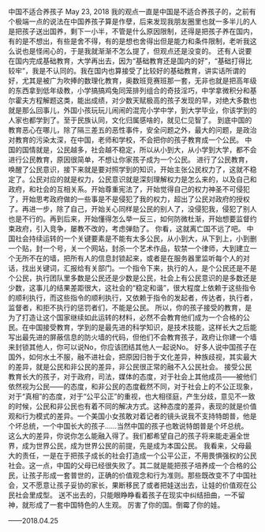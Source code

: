 中国不适合养孩子
May 23, 2018
我的观点一直是中国是不适合养孩子的，之前有个极端一点的说法在中国养孩子算是作孽，后来发现我朋友圈里也就一多半儿的人是把孩子送出国养，剩下一小半，不管是什么原因限制，还得是把孩子养在国内，有的是不想出，有些是舍不得，有的是想也舍得出但是能力和条件限制，老听我这么说也是怪闹心的，于是我就渐渐不怎么提了，但观点还是没变的。
还有人说要在国内完成基础教育，大学再出去，因为“基础教育还是国内的好”，“基础打得比较牢”，我是不认同的。我在国内也算接受了比较好的基础教育，讲实话所谓的好，尤其是被广为吹捧的数理化教育，奥数班竞赛班那一套，无非也就是把高年级的东西拿到低年级教，小学搞搞鸡兔同笼排列组合的奇技淫巧，中学拿微积分和基尔霍夫方程解题这类，能出成绩，对少数天赋极高的孩子发现的早，对绝大多数也就是那么回事儿，外国小孩玩玩儿闹闹的混完小学中学，到大学毕业，你该学到的人家也都学到了。至于民族认同，文化归属感啥的，就见仁见智了。
到底中国的教育恶心在哪儿，除了隔三差五的恶性事件，安全问题之外，最大的问题，是政治对教育的污染太深，在中国，老师和学校，不会把你的孩子教育成一个公民。
中国的国情就是，公民越多，社会越不稳定，所以从小到大，从小学到大学，都不会进行公民教育，原因很简单，不想让你家孩子成为一个公民。
进行了公民教育，唤醒了公民意识，接下来就是要对照学到的知识，开始主张公民权力了，这就不稳定了。公民对应的就是权力，公民意识就是深刻理解权力是怎么来的，以及自己和政府，和社会的互相关系。开始尊重宪法了，开始觉得自己的权力神圣不可侵犯了，开始思考政府做的一些事是不是侵犯了我的权力，超出了公民对政府的授权了。再进一步，除了自己，开始关心同样是公民的别人了，没侵犯我，侵犯了别人也是不行的。再到后来，开始懂得怎么举一反三，如何防微杜渐，开始想要监督约束政府，引入竞争，屡教不改的，考虑弹劾了。
你看，这就离亡国不远了吧。
中国社会持续运转的一个关键要素是不能有太多公民，从小到大，从下到上，小到删一个贴，封一个号，关一个网站，封杀一个艺术作品，软禁一个律师，大到建立一个无所不在的墙，把所有人的信息封锁起来，或者是在服务器里监听每个人的对话，找出关键词，汇报给有关部门。一个指令下来，执行的人，是个公民还是不是个公民，执行团队里多数是公民还是少数是公民，社会上有公民意识的是多数还是少数，这事儿的结果差距很大，这社会的“稳定和谐”，很大程度上依赖于这些指令的顺利执行，而这些指令的顺利执行，又依赖于指令的发起者，传达者，执行者，监督者，和拒不执行的惩罚者们，不能是公民。
所以，你的孩子接受的教育，是为了打造让这个国家继续如此运转的材料，必然不会教育他们成为一个合格的公民。在中国接受教育，学到的是最先进的科学知识，是技术技能，这样长大之后能写出最先进的屏蔽信息的防火墙的代码，但他们不会教育孩子，政府让你建一个墙来封锁其他人，你可以说No，你应该团结其他人一起说No。
好多人说中国孩子在国外，如何水土不服，融不进社会，把原因归咎于文化差异，种族歧视，其实最大的差异，就是公民和非公民的差异，非公民很正常的融不入公民社会。
接受公民教育长大的孩子，对于政府，司法，媒体的态度，对于社会上其他成员——被他们依然视为公民——的态度，和非公民的态度截然不同，对于社会上的不公正现象，对于“真相”的态度，对于“公平公正”的重视，也大相径庭，产生分歧，意见不一致的时候，公民和非公民也有着不同的解决方式。这种态度的差异，表现的就是价值观和行为模式的差异。一个美国小女孩敢对着记者的镜头说我不支持特朗普，他是个坏总统，一个中国长大的孩子……当然中国的孩子也敢说特朗普是个坏总统。
这么大的差异，你说你怎么能融入得了。我们都希望自己的孩子将来能走遍全世界，成为世界公民，成为世界公民的前提，先是成为本国公民。
我看来，父母最大的责任，一是在于把孩子成长的社会打造成一个公平公正，不用畏惧强权的公民社会。这一点，中国的父母已经很失败了。其二就是能把孩子培养成一个合格的公民，让孩子形成一套普世的，正确的价值观念和行为准则。那些既改变不了中国社会，又不愿意让孩子妥协的家长，果断移民了或者把娃送出去，让娃的价值观在公民社会里成型。
送不出去的，只能眼睁睁看着孩子在现实中纠结扭曲，一不留神，就形成了一套中国特色的人生观。
厉害了你的国。倒霉了你的娃。

——2018.04.25
